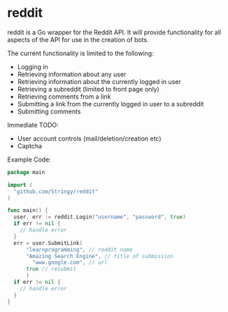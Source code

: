 reddit
======

reddit is a Go wrapper for the Reddit API. It will provide functionality for all aspects of the API for use in the creation of bots. 

The current functionality is limited to the following:
 - Logging in
 - Retrieving information about any user
 - Retrieving information about the currently logged in user
 - Retrieving a subreddit (limited to front page only)
 - Retrieving comments from a link
 - Submitting a link from the currently logged in user to a subreddit
 - Submitting comments

Immediate TODO:
 - User account controls (mail/deletion/creation etc)
 - Captcha

Example Code: 
```go
package main 

import (
  "github.com/Stringy/reddit"
)

func main() {
  user, err := reddit.Login("username", "password", true)
  if err != nil {
    // handle error
  } 
  err = user.SubmitLink(
      "learnprogramming", // reddit name
      "Amazing Search Engine", // title of submission
	    "www.google.com", // url
      true // resubmit
      )
  if err != nil {
    // handle error
  }
}
```